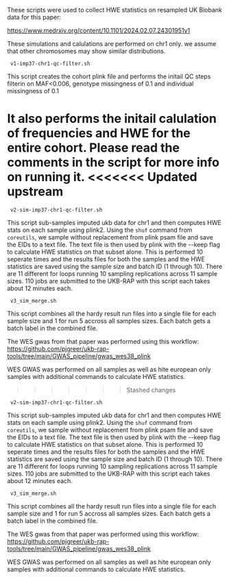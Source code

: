 These scripts were used to collect HWE statistics on resampled UK Biobank data for this paper:

https://www.medrxiv.org/content/10.1101/2024.02.07.24301951v1

These simulations and calulations are performed on chr1 only. we assume that other chromosomes may show similar distributions.

<code> v1-imp37-chr1-qc-filter.sh </code>

This script creates the cohort plink file and performs the initail QC steps filterin on MAF<0.006, genotype missingness of 0.1 and individual missingness of 0.1

It also performs the initail calulation of frequencies and HWE for the entire cohort. Please read the comments in the script for more info on running it.
<<<<<<< Updated upstream
=======


<code> v2-sim-imp37-chr1-qc-filter.sh </code>

This script sub-samples imputed ukb data for chr1 and then computes HWE stats on each sample using plink2. Using the <code>shuf</code> command from <code>coreutils</code>, we sample without 
replacement from plink psam file and save the EIDs to a text file. The text file is then used by plink with the --keep flag to calculate HWE statistics on that subset alone. This is performed 10 
seperate times and the results files for both the samples and the HWE statistics are saved using the sample size and batch ID (1 through 10).  There are 11 different for loops running 10 sampling 
replications across 11 sample sizes. 110 jobs are submitted to the UKB-RAP with this script each takes about 12 minutes each.


<code> v3_sim_merge.sh </code>

This script combines all the hardy result run files into a single file for each sample size and 1 for run 5 accross all samples sizes. Each batch gets a batch label in the combined file. 


The WES gwas from that paper was performed using this workflow:
https://github.com/pjgreer/ukb-rap-tools/tree/main/GWAS_pipeline/gwas_wes38_plink

WES GWAS was performed on all samples as well as hite european only samples with additional commands to calculate HWE statistics.
>>>>>>> Stashed changes


<code> v2-sim-imp37-chr1-qc-filter.sh </code>

This script sub-samples imputed ukb data for chr1 and then computes HWE stats on each sample using plink2. Using the <code>shuf</code> command from <code>coreutils</code>, we sample without replacement from plink psam file and save the EIDs to a text file. The text file is then used by plink with the --keep flag to calculate HWE statistics on that subset alone. This is performed 10 seperate times and the results files for both the samples and the HWE statistics are saved using the sample size and batch ID (1 through 10).  There are 11 different for loops running 10 sampling replications across 11 sample sizes. 110 jobs are submitted to the UKB-RAP with this script each takes about 12 minutes each.


<code> v3_sim_merge.sh </code>

This script combines all the hardy result run files into a single file for each sample size and 1 for run 5 accross all samples sizes. Each batch gets a batch label in the combined file. 


The WES gwas from that paper was performed using this workflow:
https://github.com/pjgreer/ukb-rap-tools/tree/main/GWAS_pipeline/gwas_wes38_plink

WES GWAS was performed on all samples as well as hite european only samples with additional commands to calculate HWE statistics.
